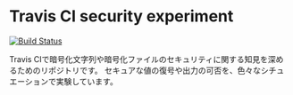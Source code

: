 # Travis CI security experiment

[![Build Status](https://travis-ci.org/kamataryo/travis-ci-security.svg?branch=master)](https://travis-ci.org/kamataryo/travis-ci-security)

Travis CIで暗号化文字列や暗号化ファイルのセキュリティに関する知見を深めるためのリポジトリです。
セキュアな値の復号や出力の可否を、色々なシチュエーションで実験しています。
